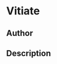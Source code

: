 # Vitiate

## Author

<!-- Insert Your Name Here -->

## Description

<!-- Describe your example here -->
